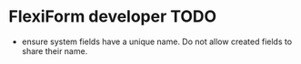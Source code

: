 FlexiForm developer TODO
========================

* ensure system fields have a unique name. Do not allow created fields to share their name.